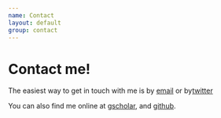 ```yaml
---
name: Contact
layout: default
group: contact
---
```


<h1 class="page-header text-center"> Contact me! </h1>

The easiest way to get in touch with me is by [email](mailto:rediaz111@gmail.com) or by[twitter](http://twitter.com/robbiediaz_ucsf)

You can also find me online at [gscholar](https://scholar.google.com/citations?user=L_OCeG4AAAAJ&hl=en), and [github](http://github.com/rediaz111).

<!-- I am always happy to talk about any and all of the projects I have worked on, as well as any new ideas for the future. In particular, lately I have been thinking about computational methods to make sense of electron density, as well as identifying new ways for scientists to interact with structural data.

I aim to share all of my work, scientific or otherwise, as publically as possible and would be happy to share anything that is not available on public sources. -->
